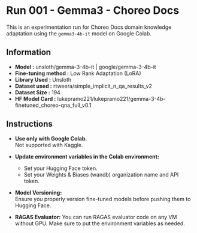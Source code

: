 # Run 001 - Gemma3 - Choreo Docs

This is an experimentation run for Choreo Docs domain knowledge adaptation using the `gemma3-4b-it` model on Google Colab.

## Information
- **Model :** unsloth/gemma-3-4b-it | google/gemma-3-4b-it
- **Fine-tuning method :** Low Rank Adaptation (LoRA)
- **Library Used :** Unsloth
- **Dataset used :** rtweera/simple_implicit_n_qa_results_v2
- **Dataset Size :** 194
- **HF Model Card :** lukepramo221/lukepramo221/gemma-3-4b-finetuned_choreo-qna_full_v0.1

## Instructions

- **Use only with Google Colab.**  
    Not supported with Kaggle.

- **Update environment variables in the Colab environment:**
    - Set your Hugging Face token.
    - Set your Weights & Biases (wandb) organization name and API token.

- **Model Versioning:**  
    Ensure you properly version fine-tuned models before pushing them to Hugging Face.

- **RAGAS Evaluator:**
    You can run RAGAS evaluator code on any VM without GPU. Make sure to put the environment variables as needed.